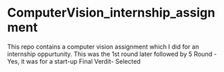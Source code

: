 # ComputerVision_internship_assignment
This repo contains a computer vision assignment which I did for an internship oppurtunity. This was the 1st round later followed by 5 Round - Yes, it was for a start-up              Final Verdit- Selected
